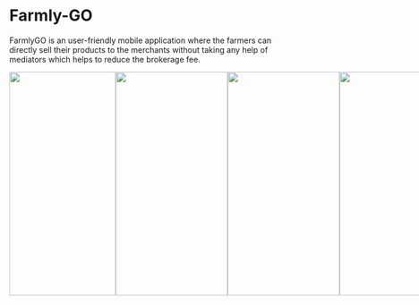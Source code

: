 # Farmly-GO
FarmlyGO is an user-friendly mobile application where the farmers can directly sell their products to the merchants without taking any help of mediators which helps to reduce the brokerage fee.

<div style="display: flex">

<img src="https://user-images.githubusercontent.com/64032171/180947453-ab12263d-0010-4c36-933d-17865f0d3afd.jpeg" width="190" height="400">
<img src="https://user-images.githubusercontent.com/64032171/180946314-da2318db-21c2-497c-9f6c-2ec567e80b68.jpeg" width="200" height="400">
<img src="https://user-images.githubusercontent.com/64032171/180946666-313008a3-c32a-454d-9ce0-06d353e3a06d.jpeg" width="200" height="400">
<img src="https://user-images.githubusercontent.com/64032171/180946794-d30aaeed-9f55-4a30-bc1d-84c5ac4a694f.jpeg" width="200" height="400">
</div>
